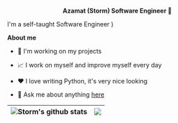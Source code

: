 <p align='center'><strong> Azamat (Storm) Software Engineer 👋 </strong></p>



I'm a self-taught Software Engineer )

**About me**

- 💼 I'm working on my projects

- 📈 I work on myself and improve myself every day

- ❤️ I love writing Python, it's very nice looking

- 💬 Ask me about anything [here](https://github.com/St0rm1k/St0rm1k/issues)



| <img align="center" src="https://github-readme-stats.vercel.app/api?username=St0rm1k&show_icons=true&count_private=true&theme=tokyonight" alt="Storm's github stats" /> | <img align="center" src="https://github-readme-stats.vercel.app/api/top-langs/?username=St0rm1k&layout=compact&theme=tokyonight&hide_border=true" /> |
| ------------- | ------------- |
